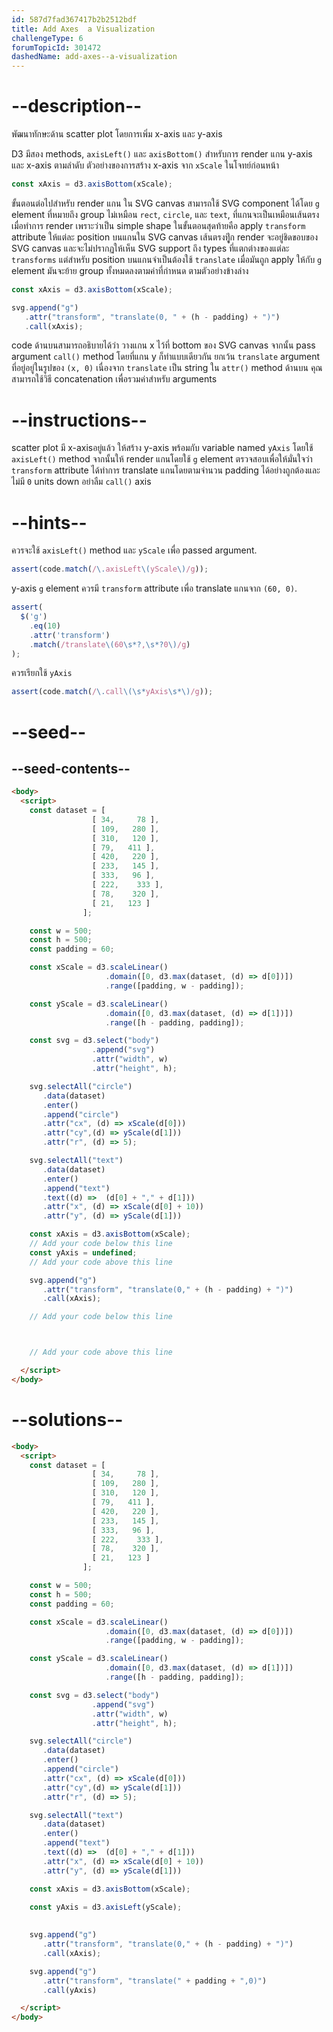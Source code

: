 ```yaml
---
id: 587d7fad367417b2b2512bdf
title: Add Axes  a Visualization
challengeType: 6
forumTopicId: 301472
dashedName: add-axes--a-visualization
---
```


# --description--

พัฒนาทักษะด้าน scatter plot โดยการเพิ่ม  x-axis และ y-axis

D3 มีสอง methods, `axisLeft()` และ `axisBottom()` สำหรับการ render แกน y-axis และ x-axis ตามลำดับ 
ตัวอย่างของการสร้าง x-axis จาก `xScale` ในโจทย์ก่อนหน้า

```js
const xAxis = d3.axisBottom(xScale);
```

ขั้นตอนต่อไปสำหรับ render แกน ใน SVG canvas สามารถใช้ SVG component ได้โดย `g` element ที่หมายถึง group ไม่เหมือน  `rect`, `circle`, และ `text`, ที่แกนจะเป็นเหมือนเส้นตรงเมื่อทำการ render เพราะว่าเป็น simple shape ในขั้นตอนสุดท้ายคือ apply `transform` attribute ให้แต่ละ position บนแกนใน SVG canvas เส้นตรงทีุู่ก render จะอยู่ชิดขอบของ SVG canvas และจะไม่ปรากฏให้เห็น SVG support ถึง types ที่แตกต่างของแต่ละ `transforms` แต่สำหรับ position บนแกนจำเป็นต้องใช้ `translate` เมื่อมันถูก apply ให้กับ `g` element มันจะย้าย group ทั้งหมดลงตามค่าที่กำหนด ตามตัวอย่างข้างล่าง

```js
const xAxis = d3.axisBottom(xScale);

svg.append("g")
   .attr("transform", "translate(0, " + (h - padding) + ")")
   .call(xAxis);
```

code ด้านบนสามารถอธิบายได้ว่า วางแกน x ไว้ที่ bottom ของ SVG canvas จากนั้น pass argument `call()` method โดยที่แกน y ก็ทำแบบเดียวกัน ยกเว้น `translate` argument ที่อยู่อยู่ในรูปของ `(x, 0)` เนื่องจาก `translate` เป็น string ใน `attr()` method ด้านบน คุณสามารถใช้วิธี concatenation เพื่อรวมค่าสำหรับ arguments

# --instructions--

scatter plot มี x-axisอยู่แล้ว ให้สร้าง y-axis พร้อมกับ variable named `yAxis` โดยใช้ `axisLeft()` method จากนั้นให้ render แกนโดยใช้ `g` element ตรวจสอบเพื่อให้มั่นใจว่า `transform` attribute  ได้ทำการ translate แกนโดยตามจำนวน padding ได้อย่างถูกต้องและไม่มี `0` units down 
อย่าลืม  `call()` axis

# --hints--

ควรจะใช้ `axisLeft()` method และ `yScale` เพื่อ passed argument.

```js
assert(code.match(/\.axisLeft\(yScale\)/g));
```

y-axis `g` element ควรมี `transform` attribute เพื่อ translate แกนจาก `(60, 0)`.

```js
assert(
  $('g')
    .eq(10)
    .attr('transform')
    .match(/translate\(60\s*?,\s*?0\)/g)
);
```

ควรเรียกใช้ `yAxis`

```js
assert(code.match(/\.call\(\s*yAxis\s*\)/g));
```

# --seed--

## --seed-contents--

```html
<body>
  <script>
    const dataset = [
                  [ 34,     78 ],
                  [ 109,   280 ],
                  [ 310,   120 ],
                  [ 79,   411 ],
                  [ 420,   220 ],
                  [ 233,   145 ],
                  [ 333,   96 ],
                  [ 222,    333 ],
                  [ 78,    320 ],
                  [ 21,   123 ]
                ];

    const w = 500;
    const h = 500;
    const padding = 60;

    const xScale = d3.scaleLinear()
                     .domain([0, d3.max(dataset, (d) => d[0])])
                     .range([padding, w - padding]);

    const yScale = d3.scaleLinear()
                     .domain([0, d3.max(dataset, (d) => d[1])])
                     .range([h - padding, padding]);

    const svg = d3.select("body")
                  .append("svg")
                  .attr("width", w)
                  .attr("height", h);

    svg.selectAll("circle")
       .data(dataset)
       .enter()
       .append("circle")
       .attr("cx", (d) => xScale(d[0]))
       .attr("cy",(d) => yScale(d[1]))
       .attr("r", (d) => 5);

    svg.selectAll("text")
       .data(dataset)
       .enter()
       .append("text")
       .text((d) =>  (d[0] + "," + d[1]))
       .attr("x", (d) => xScale(d[0] + 10))
       .attr("y", (d) => yScale(d[1]))

    const xAxis = d3.axisBottom(xScale);
    // Add your code below this line
    const yAxis = undefined;
    // Add your code above this line

    svg.append("g")
       .attr("transform", "translate(0," + (h - padding) + ")")
       .call(xAxis);

    // Add your code below this line



    // Add your code above this line

  </script>
</body>
```

# --solutions--

```html
<body>
  <script>
    const dataset = [
                  [ 34,     78 ],
                  [ 109,   280 ],
                  [ 310,   120 ],
                  [ 79,   411 ],
                  [ 420,   220 ],
                  [ 233,   145 ],
                  [ 333,   96 ],
                  [ 222,    333 ],
                  [ 78,    320 ],
                  [ 21,   123 ]
                ];

    const w = 500;
    const h = 500;
    const padding = 60;

    const xScale = d3.scaleLinear()
                     .domain([0, d3.max(dataset, (d) => d[0])])
                     .range([padding, w - padding]);

    const yScale = d3.scaleLinear()
                     .domain([0, d3.max(dataset, (d) => d[1])])
                     .range([h - padding, padding]);

    const svg = d3.select("body")
                  .append("svg")
                  .attr("width", w)
                  .attr("height", h);

    svg.selectAll("circle")
       .data(dataset)
       .enter()
       .append("circle")
       .attr("cx", (d) => xScale(d[0]))
       .attr("cy",(d) => yScale(d[1]))
       .attr("r", (d) => 5);

    svg.selectAll("text")
       .data(dataset)
       .enter()
       .append("text")
       .text((d) =>  (d[0] + "," + d[1]))
       .attr("x", (d) => xScale(d[0] + 10))
       .attr("y", (d) => yScale(d[1]))

    const xAxis = d3.axisBottom(xScale);
    
    const yAxis = d3.axisLeft(yScale);
    

    svg.append("g")
       .attr("transform", "translate(0," + (h - padding) + ")")
       .call(xAxis);

    svg.append("g")
       .attr("transform", "translate(" + padding + ",0)")
       .call(yAxis)

  </script>
</body>
```
